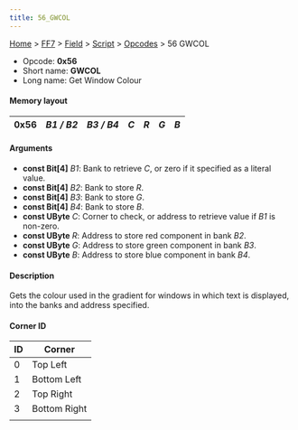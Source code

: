 ```yaml
---
title: 56_GWCOL
---
```


[Home](../../../../Main_Page.md) > [FF7](../../../../FF7.md) > [Field](../../../Field.md) > [Script](../../Script.md) > [Opcodes](../Opcodes.md) > 56 GWCOL

-   Opcode: **0x56**
-   Short name: **GWCOL**
-   Long name: Get Window Colour

#### Memory layout

| 0x56 | *B1 / B2* | *B3 / B4* | *C* | *R* | *G* | *B* |
|------|-----------|-----------|-----|-----|-----|-----|

#### Arguments

-   **const Bit\[4\]** *B1*: Bank to retrieve *C*, or zero if it specified as a literal value.
-   **const Bit\[4\]** *B2*: Bank to store *R*.
-   **const Bit\[4\]** *B3*: Bank to store *G*.
-   **const Bit\[4\]** *B4*: Bank to store *B*.
-   **const UByte** *C*: Corner to check, or address to retrieve value if *B1* is non-zero.
-   **const UByte** *R*: Address to store red component in bank *B2*.
-   **const UByte** *G*: Address to store green component in bank *B3*.
-   **const UByte** *B*: Address to store blue component in bank *B4*.

#### Description

Gets the colour used in the gradient for windows in which text is displayed, into the banks and address specified.

#### Corner ID

| ID  | Corner       |
|-----|--------------|
| 0   | Top Left     |
| 1   | Bottom Left  |
| 2   | Top Right    |
| 3   | Bottom Right |
|     |              |
